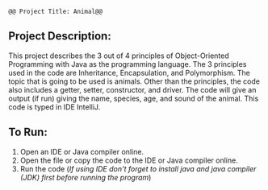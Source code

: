```
@@ Project Title: Animal@@
```
## Project Description:
  
  This project describes the 3 out of 4 principles of Object-Oriented Programming with Java as the programming language. The 3 principles used in the code are Inheritance, Encapsulation, and Polymorphism. The topic that is going to be used is animals. Other than the principles, the code also includes a getter, setter, constructor, and driver. The code will give an output (if run) giving the name, species, age, and sound of the animal. This code is typed in IDE IntelliJ.

## To Run:
  1. Open an IDE or Java compiler online.
  2. Open the file or copy the code to the IDE or Java compiler online.
  3. Run the code
(*If using IDE don't forget to install java and java compiler (JDK) first before running the program*)
